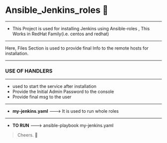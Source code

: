 # Ansible_Jenkins_roles :wave:	
---

- This Project is used for installing Jenkins using Ansible-roles , This Works in RedHat Family(i.e. centos and redhat)

---
Here, Files Section is used to provide final Info to the remote hosts for installation.  


---
### USE OF HANDLERS ###
---
- used to start the service after installation  
-  Provide the Initial Admin Password to the console
-  Provide final msg to the user

---
- **my-jenkins.yaml** ---> It is used to run whole roles

--- 
- **TO RUN**  ---> ansible-playbook my-jenkins.yaml


>Cheers. :crossed_fingers:	
